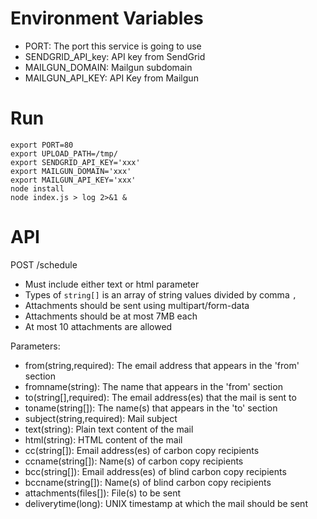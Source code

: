 # Environment Variables

- PORT: The port this service is going to use
- SENDGRID_API_key: API key from SendGrid
- MAILGUN_DOMAIN: Mailgun subdomain
- MAILGUN_API_KEY: API Key from Mailgun

# Run

```
export PORT=80
export UPLOAD_PATH=/tmp/
export SENDGRID_API_KEY='xxx'
export MAILGUN_DOMAIN='xxx'
export MAILGUN_API_KEY='xxx'
node install
node index.js > log 2>&1 &
```

# API

POST /schedule

* Must include either text or html parameter
* Types of `string[]` is an array of string values divided by comma `,`
* Attachments should be sent using multipart/form-data
* Attachments should be at most 7MB each
* At most 10 attachments are allowed

Parameters:

- from(string,required): The email address that appears in the 'from' section
- fromname(string): The name that appears in the 'from' section
- to(string[],required): The email address(es) that the mail is sent to
- toname(string[]): The name(s) that appears in the 'to' section
- subject(string,required): Mail subject
- text(string): Plain text content of the mail
- html(string): HTML content of the mail
- cc(string[]): Email address(es) of carbon copy recipients
- ccname(string[]): Name(s) of carbon copy recipients
- bcc(string[]): Email address(es) of blind carbon copy recipients
- bccname(string[]): Name(s) of blind carbon copy recipients
- attachments(files[]): File(s) to be sent
- deliverytime(long): UNIX timestamp at which the mail should be sent